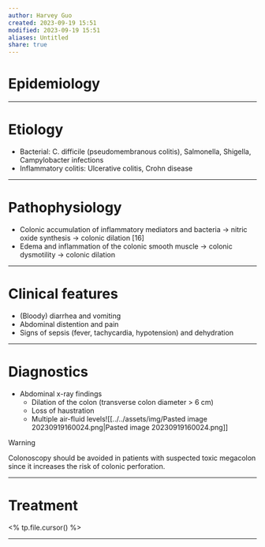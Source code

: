 ```yaml
---
author: Harvey Guo
created: 2023-09-19 15:51
modified: 2023-09-19 15:51
aliases: Untitled
share: true
---
```

# Epidemiology


---
# Etiology
- Bacterial: C. difficile (pseudomembranous colitis), Salmonella, Shigella, Campylobacter infections
- Inflammatory colitis: Ulcerative colitis, Crohn disease

---
# Pathophysiology
- Colonic accumulation of inflammatory mediators and bacteria → nitric oxide synthesis → colonic dilation [16]
- Edema and inflammation of the colonic smooth muscle → colonic dysmotility → colonic dilation

---
# Clinical features
- (Bloody) diarrhea and vomiting
- Abdominal distention and pain
- Signs of sepsis (fever, tachycardia, hypotension) and dehydration

---
# Diagnostics
- Abdominal x-ray findings 
	- Dilation of the colon (transverse colon diameter > 6 cm)
	- Loss of haustration 
	- Multiple air-fluid levels![[../../assets/img/Pasted image 20230919160024.png|Pasted image 20230919160024.png]]

>[!warning] 
>Colonoscopy should be avoided in patients with suspected toxic megacolon since it increases the risk of colonic perforation.

---
# Treatment
<% tp.file.cursor() %>

---
